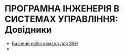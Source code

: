 # ПРОГРАМНА ІНЖЕНЕРІЯ В СИСТЕМАХ УПРАВЛІННЯ: Довідники 

- [Базовий набір команд для SSH](командиSSH)
- 



